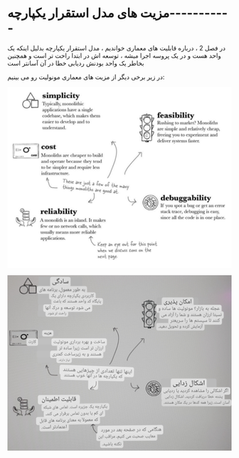 # مزیت های مدل استقرار یکپارچه-----------

در فصل 2 ، درباره قابلیت های معماری خواندیم ، مدل استقرار یکپارچه بدلیل اینکه یک واحد هست و در یک پروسه اجرا میشه ، توسعه اش در ابتدا راحت تر است و همچنین بخاطر یک واحد بودنش ردیابی خطا در آن آسانتر است

در زیر برخی دیگر از مزیت های معماری مونولیت رو می بینیم:

![](./Images/Pasted%20image%2020240404113100.png)

![](./Images/Pasted%20image%2020240404114327.png)